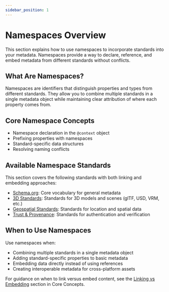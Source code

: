 ```yaml
---
sidebar_position: 1
---
```


# Namespaces Overview

This section explains how to use namespaces to incorporate standards into your metadata. Namespaces provide a way to declare, reference, and embed metadata from different standards without conflicts.

## What Are Namespaces?

Namespaces are identifiers that distinguish properties and types from different standards. They allow you to combine multiple standards in a single metadata object while maintaining clear attribution of where each property comes from.

## Core Namespace Concepts

- Namespace declaration in the `@context` object 
- Prefixing properties with namespaces
- Standard-specific data structures
- Resolving naming conflicts

## Available Namespace Standards

This section covers the following standards with both linking and embedding approaches:

- [Schema.org](./schema-org.md): Core vocabulary for general metadata
- [3D Standards](./3d-standards.md): Standards for 3D models and scenes (glTF, USD, VRM, etc.)
- [Geospatial Standards](./geospatial-standards.md): Standards for location and spatial data
- [Trust & Provenance](./trust-provenance.md): Standards for authentication and verification

## When to Use Namespaces

Use namespaces when:

- Combining multiple standards in a single metadata object
- Adding standard-specific properties to basic metadata
- Embedding data directly instead of using references
- Creating interoperable metadata for cross-platform assets

For guidance on when to link versus embed content, see the [Linking vs Embedding](../concepts/linking-vs-embedding.md) section in Core Concepts. 